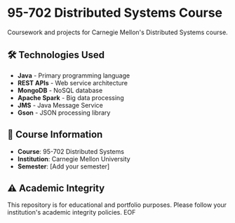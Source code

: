 # 95-702 Distributed Systems Course

Coursework and projects for Carnegie Mellon's Distributed Systems course.

## 🛠️ Technologies Used

- **Java** - Primary programming language
- **REST APIs** - Web service architecture
- **MongoDB** - NoSQL database
- **Apache Spark** - Big data processing
- **JMS** - Java Message Service
- **Gson** - JSON processing library

## 📝 Course Information

- **Course**: 95-702 Distributed Systems
- **Institution**: Carnegie Mellon University
- **Semester**: [Add your semester]

## ⚠️ Academic Integrity

This repository is for educational and portfolio purposes. Please follow your institution's academic integrity policies.
EOF
